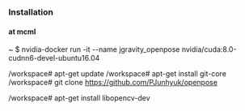 ### Installation
#### at mcml
~ $ nvidia-docker run -it --name jgravity_openpose nvidia/cuda:8.0-cudnn6-devel-ubuntu16.04

/workspace# apt-get update
/workspace# apt-get install git-core
/workspace# git clone https://github.com/PJunhyuk/openpose

/workspace# apt-get install libopencv-dev
